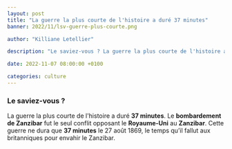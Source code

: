 ```yaml
---
layout: post
title: "La guerre la plus courte de l'histoire a duré 37 minutes"
banner: 2022/11/lsv-guerre-plus-courte.png

author: "Killiane Letellier"

description: "Le saviez-vous ? La guerre la plus courte de l'histoire a duré 37 minutes."

date: 2022-11-07 08:00:00 +0100

categories: culture
---
```


### Le saviez-vous ?
La guerre la plus courte de l'histoire a duré **37 minutes**.
Le **bombardement de Zanzibar** fut le seul conflit opposant le **Royaume-Uni** au **Zanzibar**. Cette guerre ne dura que **37 minutes** le 27 août 1869, le temps qu’il fallut aux britanniques pour envahir le Zanzibar.
